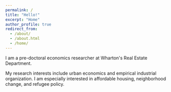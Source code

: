 ```yaml
---
permalink: /
title: "Hello!"
excerpt: "Home"
author_profile: true
redirect_from: 
  - /about/
  - /about.html
  - /home/
---
```


I am a pre-doctoral economics researcher at Wharton's Real Estate Department. 

My research interests include urban economics and empirical industrial organization. I am especially interested in affordable housing, neighborhood change, and refugee policy.
